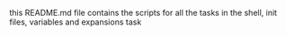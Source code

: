 this README.md file contains the scripts for all the tasks in the shell, init files, variables and expansions task
